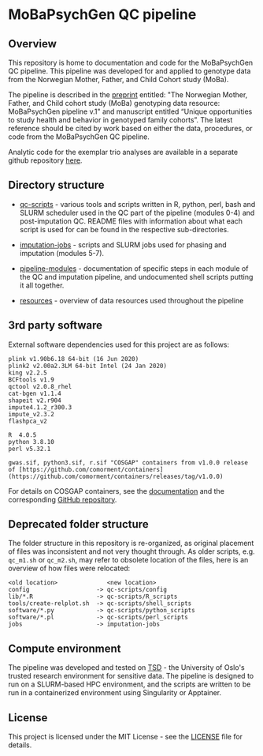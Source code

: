 # MoBaPsychGen QC pipeline

## Overview

This repository is home to documentation and code for the MoBaPsychGen QC pipeline. This pipeline was developed for and applied to genotype data from the Norwegian Mother, Father, and Child Cohort study (MoBa).

The pipeline is described in the [preprint](https://doi.org/10.1101/2022.06.23.496289) entitled: "The Norwegian Mother, Father, and Child cohort study (MoBa) genotyping data resource: MoBaPsychGen pipeline v.1" and manuscript entitled “Unique opportunities to study health and behavior in genotyped family cohorts”. The latest reference should be cited by work based on either the data, procedures, or code from the MoBaPsychGen QC pipeline.

Analytic code for the exemplar trio analyses are available in a separate github repository [here](https://github.com/psychgen/moba-trio-analyses).

## Directory structure

* [qc-scripts](qc-scripts) - various tools and scripts written in R, python, perl, bash and SLURM scheduler
  used in the QC part of the pipeline (modules 0-4) and post-imputation QC.
  README files with information about what each script is used for can be found in the respective sub-directories.

* [imputation-jobs](imputation-jobs) - scripts and SLURM jobs used for phasing and imputation (modules 5-7).

* [pipeline-modules](pipeline-modules) - documentation of specific steps in each module of the QC and imputation pipeline, and undocumented shell scripts putting it all together. 

* [resources](resources) - overview of data resources used throughout the pipeline

## 3rd party software

External software dependencies used for this project are as follows:

```
plink v1.90b6.18 64-bit (16 Jun 2020)
plink2 v2.00a2.3LM 64-bit Intel (24 Jan 2020) 
king v2.2.5
BCFtools v1.9
qctool v2.0.8_rhel
cat-bgen v1.1.4
shapeit v2.r904
impute4.1.2_r300.3
impute_v2.3.2
flashpca_v2
  
R  4.0.5 
python 3.8.10
perl v5.32.1

gwas.sif, python3.sif, r.sif "COSGAP" containers from v1.0.0 release of [https://github.com/comorment/containers](https://github.com/comorment/containers/releases/tag/v1.0.0)
```

For details on COSGAP containers, see the [documentation](https://cosgap.readthedocs.io/en/latest) and the corresponding [GitHub repository](https://github.com/comorment/containers).

## Deprecated folder structure

The folder structure in this repository is re-organized, as original placement of files was inconsistent and not very thought through.
As older scripts, e.g. ``qc_m1.sh`` or ``qc_m2.sh``, may refer to obsolete location of the files, here is an overview of how files were relocated:

```
<old location>              <new location>
config                   -> qc-scripts/config
lib/*.R                  -> qc-scripts/R_scripts
tools/create-relplot.sh  -> qc-scripts/shell_scripts
software/*.py            -> qc-scripts/python_scripts
software/*.pl            -> qc-scripts/perl_scripts
jobs                     -> imputation-jobs
```

## Compute environment

The pipeline was developed and tested on [TSD](https://www.uio.no/english/services/it/research/sensitive-data/index.html) - the University of Oslo's trusted research environment for sensitive data.
The pipeline is designed to run on a SLURM-based HPC environment, and the scripts are written to be run in a containerized environment using Singularity or Apptainer.

## License

This project is licensed under the MIT License - see the [LICENSE](LICENSE) file for details.